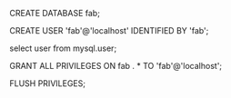 
CREATE DATABASE fab;

CREATE USER 'fab'@'localhost' IDENTIFIED BY 'fab';

select user from mysql.user;

GRANT ALL PRIVILEGES ON fab . * TO 'fab'@'localhost';

FLUSH PRIVILEGES;